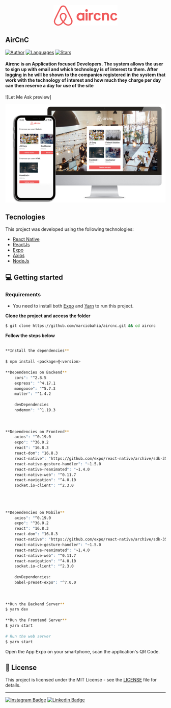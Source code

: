<div align="center">
  <img src="https://github.com/marciobahia/Aircnc/blob/master/logo%403x.png" width="200" >
</div>

## AirCnC #

[![Author](https://img.shields.io/badge/author-marciobahia-835AFD?style=flat-square)](https://github.com/marciobahia)
[![Languages](https://img.shields.io/github/languages/count/josepholiveira/letmeask?color=%23835AFD&style=flat-square)](#)
[![Stars](https://img.shields.io/github/stars/marciobahia/letmeask?color=835AFD&style=flat-square)](https://github.com/marciobahia/letmeask/stargazers)

<h4 align="left">
 Aircnc is an Application focused Developers. The system allows the user to sign up with email and which technology is of interest to them. After logging in he will be shown to the companies registered in the system that work with the technology of interest and how much they charge per day can then reserve a day for use of the site
</h4>

![Let Me Ask preview]


<img src="https://github.com/marciobahia/Aircnc/blob/master/AirCncLogo.jpeg" >


## Tecnologies

This project was developed using the following technologies:


- [React Native](https://reactnative.dev)
- [ReactJs](https://reactjs.org/)
- [Expo](https://expo.io)
- [Axios](https://github.com/axios/axios)
- [NodeJs](https://nodejs.org/en/download/)



## 💻 Getting started

### Requirements

- You need to install both [Expo](https://expo.io) and [Yarn](https://yarnpkg.com/) to run this project.

**Clone the project and access the folder**

```bash
$ git clone https://github.com/marciobahia/aircnc.git && cd aircnc
```

**Follow the steps below**

```bash

**Install the dependencies**

$ npm install <package>@<version> 

**Dependencies on Backend**
    cors": "^2.8.5
    express": "^4.17.1
    mongoose": "^5.7.3
    multer": "^1.4.2

    devDependencies
    nodemon": "^1.19.3



**Dependencies on Frontend**
    axios": "^0.19.0
    expo": "^36.0.2
    react": "16.8.3
    react-dom": "16.8.3
    react-native": "https://github.com/expo/react-native/archive/sdk-35.0.0.tar.gz
    react-native-gesture-handler": "~1.5.0
    react-native-reanimated": "~1.4.0
    react-native-web": "^0.11.7
    react-navigation": "^4.0.10
    socket.io-client": "^2.3.0




**Dependencies on Mobile**
    axios": "^0.19.0
    expo": "^36.0.2
    react": "16.8.3
    react-dom": "16.8.3
    react-native": "https://github.com/expo/react-native/archive/sdk-35.0.0.tar.gz
    react-native-gesture-handler": "~1.5.0
    react-native-reanimated": "~1.4.0
    react-native-web": "^0.11.7
    react-navigation": "^4.0.10
    socket.io-client": "^2.3.0
  
    devDependencies:
    babel-preset-expo": "^7.0.0



**Run the Backend Server**
$ yarn dev

**Run the Frontend Server**
$ yarn start

# Run the web server
$ yarn start
```


Open the App Expo on your smartphone, scan the application's QR Code.

## 📝 License

This project is licensed under the MIT License - see the [LICENSE](LICENSE) file for details.

---
[![Instagram Badge](https://img.shields.io/badge/-@marciobahia-6633cc?style=flat-square&labelColor=6633cc&logo=instagram&logoColor=white&link=https://www.instagram.com/marciobahia/)](https://www.instagram.com/bahiainspetor/) 
[![Linkedin Badge](https://img.shields.io/badge/-Marcio%20Sella%20Bahia-6633cc?style=flat-square&logo=Linkedin&logoColor=white&link=https://www.linkedin.com/in/marcio-gon%C3%A7sella-bahia/)](https://www.linkedin.com/in/márcio-sella-bahia-9b73bb19b/) 



